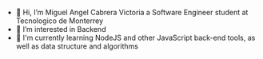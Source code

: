 

- 👋 Hi, I’m Miguel Angel Cabrera Victoria a Software Engineer student at Tecnologico de Monterrey 
- 👀 I’m interested in Backend 
- 🌱 I'm currently learning NodeJS and other JavaScript back-end tools, as well as data structure and algorithms 

<!---
Migue0070/Migue0070 is a ✨ special ✨ repository because its `README.md` (this file) appears on your GitHub profile.
You can click the Preview link to take a look at your changes.
--->
